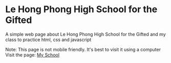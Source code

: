# Le Hong Phong High School for the Gifted
A simple web page about Le Hong Phong High School for the Gifted and my class to practice html, css and javascript

Note: This page is not mobile friendly. It's best to visit it using a computer
Visit the page: [My School](https://kayt256.github.io/my-school_LHP/)
